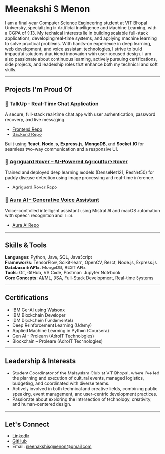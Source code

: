 # Meenakshi S Menon

I am a final-year Computer Science Engineering student at VIT Bhopal University, specializing in Artificial Intelligence and Machine Learning, with a CGPA of 9.13. My technical interests lie in building scalable full-stack applications, developing real-time systems, and applying machine learning to solve practical problems. With hands-on experience in deep learning, web development, and voice assistant technologies, I strive to build impactful solutions that blend innovation with user-focused design. I am also passionate about continuous learning, actively pursuing certifications, side projects, and leadership roles that enhance both my technical and soft skills.

---

## Projects I'm Proud Of

### 🔹 TalkUp – Real-Time Chat Application  
A secure, full-stack real-time chat app with user authentication, password recovery, and live messaging.

- [Frontend Repo](https://github.com/Meenakshi-Menon/TalkUp-FrontEnd-)  
- [Backend Repo](https://github.com/Meenakshi-Menon/TalkUp-BackEnd-)

Built using **React**, **Node.js**, **Express.js**, **MongoDB**, and **Socket.IO** for seamless two-way communication and a responsive UI.

### 🔹 [Agriguard Rover – AI-Powered Agriculture Rover](https://github.com/Meenakshi-Menon/Agriguard-Rover)  
Trained and deployed deep learning models (DenseNet121, ResNet50) for paddy disease detection using image processing and real-time inference.

- [Agriguard Rover Repo](https://github.com/Meenakshi-Menon/Agriguard-Rover.git)  

### 🔹 [Aura AI – Generative Voice Assistant](https://github.com/Meenakshi-Menon/AuraAI)  
Voice-controlled intelligent assistant using Mistral AI and macOS automation with speech recognition and TTS.

- [Aura AI Repo](https://github.com/Meenakshi-Menon/AuraAI.git)  

---

## Skills & Tools

**Languages**: Python, Java, SQL, JavaScript  
**Frameworks**: TensorFlow, Scikit-learn, OpenCV, React, Node.js, Express.js  
**Database & APIs**: MongoDB, REST APIs  
**Tools**: Git, GitHub, VS Code, Postman, Jupyter Notebook  
**Core Concepts**: AI/ML, DSA, Full-Stack Development, Real-time Systems

---

## Certifications

- IBM GenAI using Watsonx  
- IBM Blockchain Developer  
- IBM Blockchain Fundamentals  
- Deep Reinforcement Learning (Udemy)  
- Applied Machine Learning in Python (Coursera)  
- Gen AI – Prolearn (AdroIT Technologies)  
- Blockchain – Prolearn (AdroIT Technologies)

---

## Leadership & Interests

- Student Coordinator of the Malayalam Club at VIT Bhopal, where I’ve led the planning and execution of cultural events, managed logistics, budgeting, and coordinated with diverse teams.
- Actively involved in both technical and creative fields, combining public speaking, event management, and user-centric development practices.
- Passionate about exploring the intersection of technology, creativity, and human-centered design.

---

## Let's Connect

- [LinkedIn](https://www.linkedin.com/in/meenakshi-menon-368211252/)  
- [GitHub](https://github.com/Meenakshi-Menon)  
- Email: meenakshisgmenon@gmail.com
